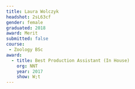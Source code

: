```yaml
---
title: Laura Wolczyk
headshot: 2sL63cf
gender: female
graduated: 2018
award: Merit
submitted: false
course:
 - Zoology BSc
award:
  - title: Best Production Assistant (In House) 
    org: NNT
    year: 2017 
    show: W;t 
---
```

